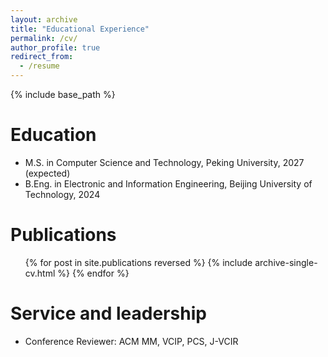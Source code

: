 ```yaml
---
layout: archive
title: "Educational Experience"
permalink: /cv/
author_profile: true
redirect_from:
  - /resume
---
```


{% include base_path %}

Education
======
* M.S. in Computer Science and Technology, Peking University, 2027 (expected)
* B.Eng. in Electronic and Information Engineering, Beijing University of Technology, 2024
  
Publications
======
  <ul>{% for post in site.publications reversed %}
    {% include archive-single-cv.html %}
  {% endfor %}</ul>
 
Service and leadership
======
* Conference Reviewer: ACM MM, VCIP, PCS, J-VCIR
